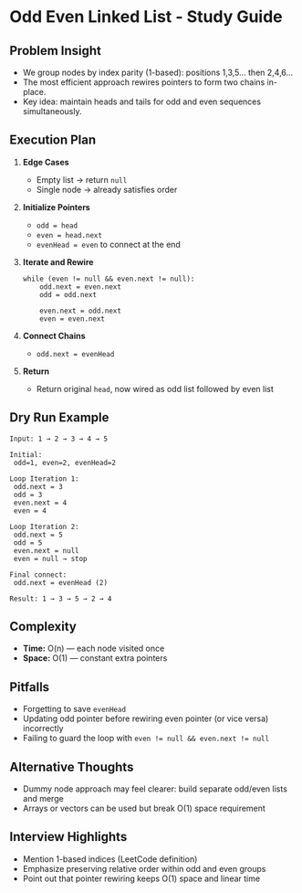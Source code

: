 # Odd Even Linked List - Study Guide

## Problem Insight
- We group nodes by index parity (1-based): positions 1,3,5… then 2,4,6…
- The most efficient approach rewires pointers to form two chains in-place.
- Key idea: maintain heads and tails for odd and even sequences simultaneously.

## Execution Plan

1. **Edge Cases**
   - Empty list → return `null`
   - Single node → already satisfies order

2. **Initialize Pointers**
   - `odd = head`
   - `even = head.next`
   - `evenHead = even` to connect at the end

3. **Iterate and Rewire**
   ```
   while (even != null && even.next != null):
       odd.next = even.next
       odd = odd.next

       even.next = odd.next
       even = even.next
   ```

4. **Connect Chains**
   - `odd.next = evenHead`

5. **Return**
   - Return original `head`, now wired as odd list followed by even list

## Dry Run Example
```
Input: 1 → 2 → 3 → 4 → 5

Initial:
 odd=1, even=2, evenHead=2

Loop Iteration 1:
 odd.next = 3
 odd = 3
 even.next = 4
 even = 4

Loop Iteration 2:
 odd.next = 5
 odd = 5
 even.next = null
 even = null → stop

Final connect:
 odd.next = evenHead (2)

Result: 1 → 3 → 5 → 2 → 4
```

## Complexity
- **Time:** O(n) — each node visited once
- **Space:** O(1) — constant extra pointers

## Pitfalls
- Forgetting to save `evenHead`
- Updating odd pointer before rewiring even pointer (or vice versa) incorrectly
- Failing to guard the loop with `even != null && even.next != null`

## Alternative Thoughts
- Dummy node approach may feel clearer: build separate odd/even lists and merge
- Arrays or vectors can be used but break O(1) space requirement

## Interview Highlights
- Mention 1-based indices (LeetCode definition)
- Emphasize preserving relative order within odd and even groups
- Point out that pointer rewiring keeps O(1) space and linear time

